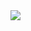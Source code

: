 <img src="https://capsule-render.vercel.app/api?type=venom&color=5EBBDA&height=200&section=header&text=Hi%20there%20🍳&fontAlign=50&fontSize=50&strokeWidth=1&stroke=000000&desc=I'm%20Hyeryong%20Choi&descAlignY=65" />

<!--
**HyeryongChoi/HyeryongChoi** is a ✨ _special_ ✨ repository because its `README.md` (this file) appears on your GitHub profile.

Here are some ideas to get you started:

- 🔭 I’m currently working on ...
- 🌱 I’m currently learning ...
- 👯 I’m looking to collaborate on ...
- 🤔 I’m looking for help with ...
- 💬 Ask me about ...
- 📫 How to reach me: ...
- 😄 Pronouns: ...
- ⚡ Fun fact: ...
-->
